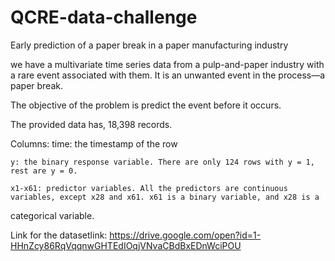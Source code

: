 # QCRE-data-challenge
Early prediction of a paper break in a paper manufacturing industry

we have a multivariate time series data from a pulp-and-paper industry with a rare event associated with them. It is an unwanted event in the process—a paper break.

The objective of the problem is predict the event before it occurs.

The provided data has, 18,398 records.

Columns:
    time: the timestamp of the row
    
    y: the binary response variable. There are only 124 rows with y = 1, rest are y = 0.
    
    x1-x61: predictor variables. All the predictors are continuous variables, except x28 and x61. x61 is a binary variable, and x28 is a
categorical variable. 

Link for the datasetlink: https://drive.google.com/open?id=1-HHnZcy86RqVqqnwGHTEdIOqjVNvaCBdBxEDnWciPOU
